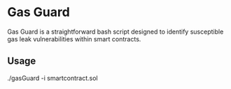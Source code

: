 # Gas Guard
Gas Guard is a straightforward bash script designed to identify susceptible gas leak vulnerabilities within smart contracts.

## Usage
./gasGuard -i smartcontract.sol

